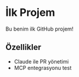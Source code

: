 # İlk Projem

Bu benim ilk GitHub projem!

## Özellikler
- Claude ile PR yönetimi
- MCP entegrasyonu test
